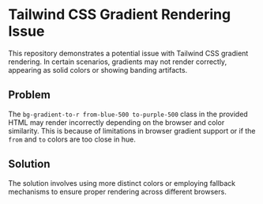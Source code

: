 # Tailwind CSS Gradient Rendering Issue

This repository demonstrates a potential issue with Tailwind CSS gradient rendering.  In certain scenarios, gradients may not render correctly, appearing as solid colors or showing banding artifacts.

## Problem
The `bg-gradient-to-r from-blue-500 to-purple-500` class in the provided HTML may render incorrectly depending on the browser and color similarity.  This is because of limitations in browser gradient support or if the `from` and `to` colors are too close in hue.

## Solution
The solution involves using more distinct colors or employing fallback mechanisms to ensure proper rendering across different browsers.